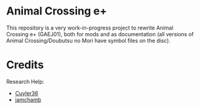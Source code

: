 # Animal Crossing e+
This repository is a very work-in-progress project to rewrite Animal Crossing e+ (GAEJ01), both for mods and as documentation (all versions of Animal Crossing/Doubutsu no Mori have symbol files on the disc).

# Credits
Research Help:
* [Cuyler36](https://www.github.com/Cuyler36)
* [jamchamb](https://www.github.com/jamchamb)
